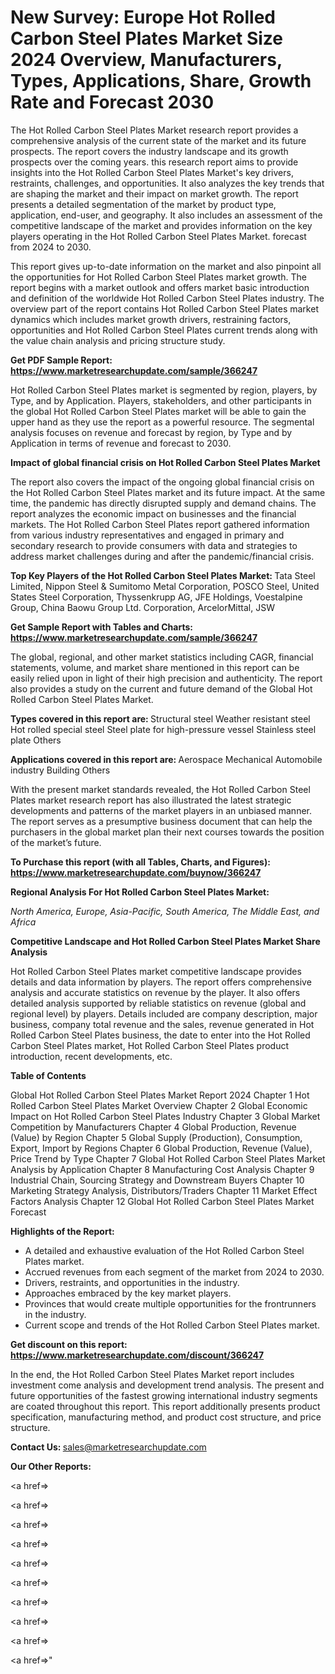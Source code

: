 # New Survey: Europe Hot Rolled Carbon Steel Plates Market Size 2024 Overview, Manufacturers, Types, Applications, Share, Growth Rate and Forecast 2030

The Hot Rolled Carbon Steel Plates Market research report provides a comprehensive analysis of the current state of the market and its future prospects. The report covers the industry landscape and its growth prospects over the coming years. this research report aims to provide insights into the Hot Rolled Carbon Steel Plates Market's key drivers, restraints, challenges, and opportunities. It also analyzes the key trends that are shaping the market and their impact on market growth. The report presents a detailed segmentation of the market by product type, application, end-user, and geography. It also includes an assessment of the competitive landscape of the market and provides information on the key players operating in the Hot Rolled Carbon Steel Plates Market. forecast from 2024 to 2030.

This report gives up-to-date information on the market and also pinpoint all the opportunities for Hot Rolled Carbon Steel Plates market growth. The report begins with a market outlook and offers market basic introduction and definition of the worldwide Hot Rolled Carbon Steel Plates industry. The overview part of the report contains Hot Rolled Carbon Steel Plates market dynamics which includes market growth drivers, restraining factors, opportunities and Hot Rolled Carbon Steel Plates current trends along with the value chain analysis and pricing structure study.

<strong><b>Get PDF Sample Report: <a href=https://www.marketresearchupdate.com/sample/366247>https://www.marketresearchupdate.com/sample/366247</a></b></strong>

Hot Rolled Carbon Steel Plates market is segmented by region, players, by Type, and by Application. Players, stakeholders, and other participants in the global Hot Rolled Carbon Steel Plates market will be able to gain the upper hand as they use the report as a powerful resource. The segmental analysis focuses on revenue and forecast by region, by Type and by Application in terms of revenue and forecast to 2030.

<strong><b>Impact of global financial crisis on Hot Rolled Carbon Steel Plates Market</b></strong>

The report also covers the impact of the ongoing global financial crisis on the Hot Rolled Carbon Steel Plates market and its future impact. At the same time, the pandemic has directly disrupted supply and demand chains. The report analyzes the economic impact on businesses and the financial markets. The Hot Rolled Carbon Steel Plates report gathered information from various industry representatives and engaged in primary and secondary research to provide consumers with data and strategies to address market challenges during and after the pandemic/financial crisis.

<strong><b>Top Key Players of the Hot Rolled Carbon Steel Plates Market:
</b></strong>Tata Steel Limited, Nippon Steel & Sumitomo Metal Corporation, POSCO Steel, United States Steel Corporation, Thyssenkrupp AG, JFE Holdings, Voestalpine Group, China Baowu Group Ltd. Corporation, ArcelorMittal, JSW<strong><b>
</b></strong>

<strong><b>Get Sample Report with Tables and Charts: <a href=https://www.marketresearchupdate.com/sample/366247>https://www.marketresearchupdate.com/sample/366247</a></b></strong>

The global, regional, and other market statistics including CAGR, financial statements, volume, and market share mentioned in this report can be easily relied upon in light of their high precision and authenticity. The report also provides a study on the current and future demand of the Global Hot Rolled Carbon Steel Plates Market.

<strong><b>Types covered in this report are:
</b></strong>Structural steel
Weather resistant steel
Hot rolled special steel
Steel plate for high-pressure vessel
Stainless steel plate
Others<strong><b>
</b></strong>

<strong><b>Applications covered in this report are:
</b></strong>Aerospace
Mechanical
Automobile industry
Building
Others<strong><b>
</b></strong>

With the present market standards revealed, the Hot Rolled Carbon Steel Plates market research report has also illustrated the latest strategic developments and patterns of the market players in an unbiased manner. The report serves as a presumptive business document that can help the purchasers in the global market plan their next courses towards the position of the market’s future.

<strong><b>To Purchase this report (with all Tables, Charts, and Figures): <a href=https://www.marketresearchupdate.com/buynow/366247>https://www.marketresearchupdate.com/buynow/366247</a></b></strong>

<strong><b>Regional Analysis For Hot Rolled Carbon Steel Plates Market:</b></strong>

<em><i>North America, Europe, Asia-Pacific, South America, The Middle East, and Africa</i></em>

<strong><b>Competitive Landscape and Hot Rolled Carbon Steel Plates Market Share Analysis</b></strong>

Hot Rolled Carbon Steel Plates market competitive landscape provides details and data information by players. The report offers comprehensive analysis and accurate statistics on revenue by the player. It also offers detailed analysis supported by reliable statistics on revenue (global and regional level) by players. Details included are company description, major business, company total revenue and the sales, revenue generated in Hot Rolled Carbon Steel Plates business, the date to enter into the Hot Rolled Carbon Steel Plates market, Hot Rolled Carbon Steel Plates product introduction, recent developments, etc.

<strong><b>Table of Contents</b></strong>

Global Hot Rolled Carbon Steel Plates Market Report 2024
Chapter 1 Hot Rolled Carbon Steel Plates Market Overview
Chapter 2 Global Economic Impact on Hot Rolled Carbon Steel Plates Industry
Chapter 3 Global Market Competition by Manufacturers
Chapter 4 Global Production, Revenue (Value) by Region
Chapter 5 Global Supply (Production), Consumption, Export, Import by Regions
Chapter 6 Global Production, Revenue (Value), Price Trend by Type
Chapter 7 Global Hot Rolled Carbon Steel Plates Market Analysis by Application
Chapter 8 Manufacturing Cost Analysis
Chapter 9 Industrial Chain, Sourcing Strategy and Downstream Buyers
Chapter 10 Marketing Strategy Analysis, Distributors/Traders
Chapter 11 Market Effect Factors Analysis
Chapter 12 Global Hot Rolled Carbon Steel Plates Market Forecast

<strong><b>Highlights of the Report:</b></strong>

- A detailed and exhaustive evaluation of the Hot Rolled Carbon Steel Plates market.
- Accrued revenues from each segment of the market from 2024 to 2030.
- Drivers, restraints, and opportunities in the industry.
- Approaches embraced by the key market players.
- Provinces that would create multiple opportunities for the frontrunners in the industry.
- Current scope and trends of the Hot Rolled Carbon Steel Plates market.

<strong><b>Get discount on this report: <a href=https://www.marketresearchupdate.com/discount/366247>https://www.marketresearchupdate.com/discount/366247</a></b></strong>

In the end, the Hot Rolled Carbon Steel Plates Market report includes investment come analysis and development trend analysis. The present and future opportunities of the fastest growing international industry segments are coated throughout this report. This report additionally presents product specification, manufacturing method, and product cost structure, and price structure.

<strong><b>Contact Us:
</b></strong>sales@marketresearchupdate.com

<strong>Our Other Reports:</strong>

<a href=></a>

<a href=></a>

<a href=></a>

<a href=></a>

<a href=></a>

<a href=></a>

<a href=></a>

<a href=></a>

<a href=></a>

<a href=></a>"
